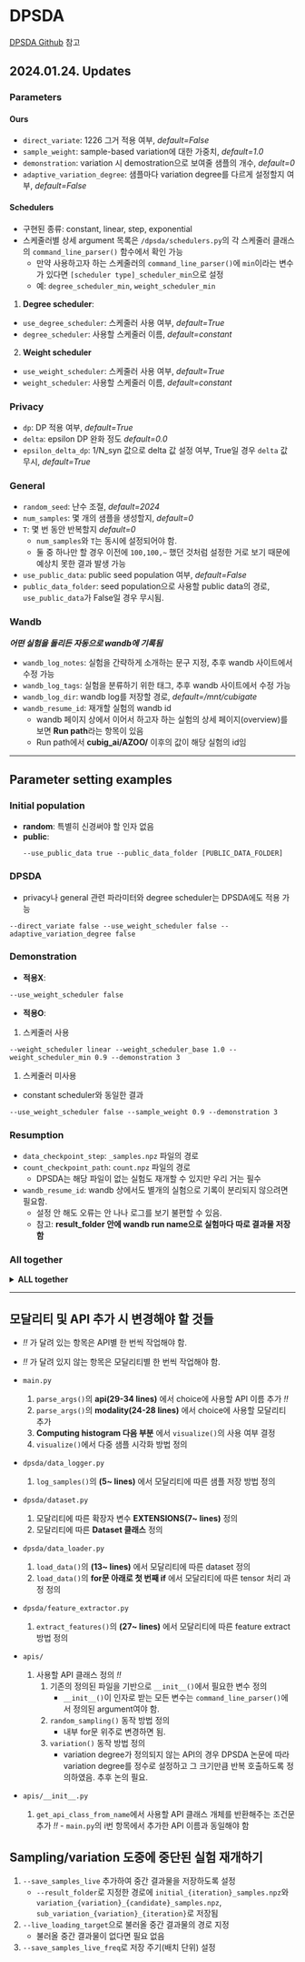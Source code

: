# DPSDA
[DPSDA Github](https://github.com/microsoft/DPSDA) 참고

## 2024.01.24. Updates
### Parameters
#### Ours
* `direct_variate`: 1226 그거 적용 여부, *default=False*
* `sample_weight`: sample-based variation에 대한 가중치, *default=1.0*
* `demonstration`: variation 시 demostration으로 보여줄 샘플의 개수, *default=0*
* `adaptive_variation_degree`: 샘플마다 variation degree를 다르게 설정할지 여부, *default=False*

#### Schedulers
* 구현된 종류: constant, linear, step, exponential
* 스케줄러별 상세 argument 목록은 `/dpsda/schedulers.py`의 각 스케줄러 클래스의 `command_line_parser()` 함수에서 확인 가능
  * 만약 사용하고자 하는 스케줄러의 `command_line_parser()`에 `min`이라는 변수가 있다면 `[scheduler type]_scheduler_min`으로 설정
  * 예: `degree_scheduler_min`, `weight_scheduler_min`
1. **Degree scheduler**: 
  * `use_degree_scheduler`: 스케줄러 사용 여부, *default=True*
  * `degree_scheduler`: 사용할 스케줄러 이름, *default=constant*
2. **Weight scheduler**
  * `use_weight_scheduler`: 스케줄러 사용 여부, *default=True*
  * `weight_scheduler`: 사용할 스케줄러 이름, *default=constant*


### Privacy
* `dp`: DP 적용 여부, *default=True*
* `delta`: epsilon DP 완화 정도 *default=0.0*
* `epsilon_delta_dp`: 1/N_syn 값으로 delta 값 설정 여부, True일 경우 `delta` 값 무시, *default=True*


### General
* `random_seed`: 난수 조절, *default=2024*
* `num_samples`: 몇 개의 샘플을 생성할지, *default=0*
* `T`: 몇 번 동안 반복할지 *default=0*
  * `num_samples`와 `T`는 동시에 설정되어야 함.
  * 둘 중 하나만 할 경우 이전에 `100,100,~` 했던 것처럼 설정한 거로 보기 때문에 예상치 못한 결과 발생 가능
* `use_public_data`: public seed population 여부, *default=False*
* `public_data_folder`: seed population으로 사용할 public data의 경로, `use_public_data`가 False일 경우 무시됨.


### Wandb
***어떤 실험을 돌리든 자동으로 wandb에 기록됨***
* `wandb_log_notes`: 실험을 간략하게 소개하는 문구 지정, 추후 wandb 사이트에서 수정 가능
* `wandb_log_tags`: 실험을 분류하기 위한 태그, 추후 wandb 사이트에서 수정 가능 
* `wandb_log_dir`: wandb log를 저장할 경로, *default=/mnt/cubigate*
* `wandb_resume_id`: 재개할 실험의 wandb id
  * wandb 페이지 상에서 이어서 하고자 하는 실험의 상세 페이지(overview)를 보면 **Run path**라는 항목이 있음
  * Run path에서 **cubig_ai/AZOO/** 이후의 값이 해당 실험의 id임


---
## Parameter setting examples
### Initial population
* **random**: 특별히 신경써야 할 인자 없음
* **public**:
  ```
  --use_public_data true --public_data_folder [PUBLIC_DATA_FOLDER]
  ```

### DPSDA
*  privacy나 general 관련 파라미터와 degree scheduler는 DPSDA에도 적용 가능
  ```
  --direct_variate false --use_weight_scheduler false --adaptive_variation_degree false
  ```


### Demonstration
* **적용X**:
 ```
 --use_weight_scheduler false
 ```
* **적용O**:
 1. 스케줄러 사용
 ```
 --weight_scheduler linear --weight_scheduler_base 1.0 --weight_scheduler_min 0.9 --demonstration 3
 ```
 1. 스케줄러 미사용
   * constant scheduler와 동일한 결과
 ```
 --use_weight_scheduler false --sample_weight 0.9 --demonstration 3
 ```



### Resumption
* `data_checkpoint_step`: `_samples.npz` 파일의 경로
* `count_checkpoint_path`: `count.npz` 파일의 경로
  * DPSDA는 해당 파일이 없는 실험도 재개할 수 있지만 우리 거는 필수
* `wandb_resume_id`: wandb 상에서도 별개의 실험으로 기록이 분리되지 않으려면 필요함.
  * 설정 안 해도 오류는 안 나나 로그를 보기 불편할 수 있음.
  * 참고: **result_folder 안에 wandb run name으로 실험마다 따로 결과물 저장함**




### All together

<details>
<summary><b> ALL together </b></summary>

```
python main.py \
--device 2 \
--api_device 2 \
--count_threshold 2.0 \
--feature_extractor inception_v3 \
--fid_model_name inception_v3 \
--fid_dataset_name cookie_dp \
--num_candidate 8 \
--private_sample_size 512 \
--sample_size 512x512 \
--data_folder /mnt/cubigate/data/cookie \
--num_samples 100 \
--T 17 \
--num_fid_samples 100 \
--num_private_samples 100 \
--initial_prompt "a realistic photo of white ragdoll cat" \
--make_fid_stats true \
--result_folder /mnt/cubigate/minsy/result/cookie \
--tmp_folder /tmp/ragdoll_result_pet_test/minsy \
--api stable_diffusion \
--random_sampling_checkpoint digiplay/AbsoluteReality_v1.8.1 \
--random_sampling_guidance_scale 7.5 \
--random_sampling_num_inference_steps 20 \
--random_sampling_batch_size 8 \
--variation_checkpoint digiplay/AbsoluteReality_v1.8.1 \
--variation_guidance_scale 7.5 \
--variation_num_inference_steps 20 \
--variation_batch_size 1  \
--modality image \
--direct_variate true \
--dp true \
--epsilon 2.0 \
--use_degree_scheduler true \
--degree_scheduler linear \
--degree_scheduler_base 1.0 \
--degree_scheduler_min 0.2 \
--use_weight_scheduler true \
--weight_scheduler linear \
--weight_scheduler_base 1.0 \
--weight_scheduler_min 0.8 \
--demonstration 3 \
--adaptive_variation_degree true \
--data_checkpoint_path "/mnt/cubigate/minsy/result/cookie/fluent-lion-1570/1/_samples.npz" \
--data_checkpoint_step 1 \
--count_checkpoint_path "/mnt/cubigate/minsy/result/cookie/fluent-lion-1570/1/count.npz" \
--wandb_resume_id tyk5q804 \
--wandb_log_tags cookie
```
</details>

---

## 모달리티 및 API 추가 시 변경해야 할 것들
* *!!* 가 달려 있는 항목은 API별 한 번씩 작업해야 함.
* *!!* 가 달려 있지 않는 항목은 모달리티별 한 번씩 작업해야 함.

* `main.py`
  1. `parse_args()`의 **api(29-34 lines)** 에서 choice에 사용할 API 이름 추가 *!!*
  2. `parse_args()`의 **modality(24-28 lines)** 에서 choice에 사용할 모달리티 추가
  3. **Computing histogram 다음 부분** 에서 `visualize()`의 사용 여부 결정
  4. `visualize()`에서 다중 샘플 시각화 방법 정의

* `dpsda/data_logger.py`
  1. `log_samples()`의 **(5~ lines)** 에서 모달리티에 따른 샘플 저장 방법 정의

* `dpsda/dataset.py`
  1. 모달리티에 따른 확장자 변수 **EXTENSIONS(7~ lines)** 정의
  2. 모달리티에 따른 **Dataset 클래스** 정의
  
* `dpsda/data_loader.py`
  1. `load_data()`의 **(13~ lines)** 에서 모달리티에 따른 dataset 정의
  2. `load_data()`의 **for문 아래로 첫 번째 if** 에서 모달리티에 따른 tensor 처리 과정 정의
   
* `dpsda/feature_extractor.py`
  1. `extract_features()`의 **(27~ lines)** 에서 모달리티에 따른 feature extract 방법 정의

* `apis/` 
  1. 사용할 API 클래스 정의 *!!*
     1. 기존의 정의된 파일을 기반으로 `__init__()`에서 필요한 변수 정의
        * `__init__()`이 인자로 받는 모든 변수는 `command_line_parser()`에서 정의된 argument여야 함.
     2. `random_sampling()` 동작 방법 정의
         * 내부 for문 위주로 변경하면 됨.
     3. `variation()` 동작 방법 정의
        * variation degree가 정의되지 않는 API의 경우 DPSDA 논문에 따라 variation degree를 정수로 설정하고 그 크기만큼 반복 호출하도록 정의하였음. 추후 논의 필요.

* `apis/__init__.py`
  1. `get_api_class_from_name`에서 사용할 API 클래스 개체를 반환해주는 조건문 추가 *!!* - `main.py`의 i번 항목에서 추가한 API 이름과 동일해야 함

## Sampling/variation 도중에 중단된 실험 재개하기
1. `--save_samples_live` 추가하여 중간 결과물을 저장하도록 설정
   * `--result_folder`로 지정한 경로에 `initial_{iteration}_samples.npz`와 `variation_{variation}_{candidate}_samples.npz`, `sub_variation_{variation}_{iteration}`로 저장됨
2. `--live_loading_target`으로 불러올 중간 결과물의 경로 지정
   * 불러올 중간 결과물이 없다면 필요 없음
3. `--save_samples_live_freq`로 저장 주기(배치 단위) 설정
